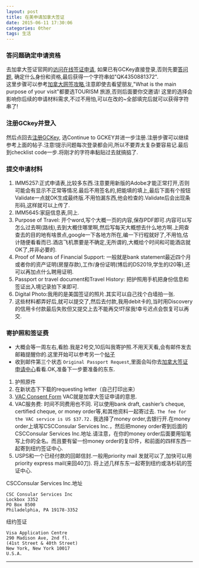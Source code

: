 ```yaml
---
layout: post
title: 在美申请加拿大签证
date: 2015-06-11 17:30:06
categories: 0ther
tags: 生活
---
```


### 答问题确定申请资格 
去加拿大签证官网的[访问在线签证申请](http://www.cic.gc.ca/english/my_application/apply_online.asp), 如果已有GCKey直接登录,否则先要[答问题](http://www.cic.gc.ca/ctc-vac/getting-started.asp), 确定什么身份和资格,最后获得一个字符串如"QK4350881372".   
这里步骤可以参考[加拿大网签攻略](http://bbs.qyer.com/thread-882446-1.html),注意即使去看望朋友,"What is the main purpose of your visit"都要选TOURISM 旅游,否则后面要你交邀请! 这里的选择会影响你后续的申请材料需求,不过不用怕,可以在改的~全部填完后就可以获得字符串了!  

### 注册GCkey并登入  
然后点回去[注册GCKey](http://www.cic.gc.ca/english/e-services/mycic.asp#login), 选Continue to GCKEY并进一步注册.注册步骤可以继续参考上面的帖子.注意!提示问题每次登录都会问,所以不要弄太复杂要容易记.最后到checklist code一步.将刚才的字符串黏贴过去就搞掂了.

### 提交申请材料
1. IMM5257:正式申请表,比较多东西.注意要用新版的Adobe才能正常打开,否则可能会有显示不正常等情况.最后不用签名的,把能填的填上,最后下面有个按钮Validate一点就OK生成最终版.不用怕漏东西,他会检查的.Validate后会出现条形码,这样就可以上传了.
2. IMM5645:家庭信息表,同上.
3. Purpose of Travel: 开个word,写个大概一页的内容,保存PDF即可.内容可以写怎么过去啊(路线),去到大概住哪里啊,然后写每天大概想去什么地方啊.上网查查去的目的地有啥景点,google一下各地方所在,编一下行程就好了,不用怕,估计随便看看而已.酒店飞机票要是不确定,无所谓的,大概给个时间和可能酒店就OK了,并非必要的.
4. Proof of Means of Financial Support: 一般就是bank statement最近四个月或者你的资产证明(房屋存款),工作/身份证明(博后的DS2019,学生的I20等),还可以再加点什么聘用证明.
5. Passport or travel document和Travel History: 把护照用手机把身份信息和签证出入境记录拍下来即可.
6. Digital Photo:我用的是美国签证的照片.其实可以自己找个白墙拍一张.
7. 这些材料都弄好后,就可以提交了,然后去付款,我用debit卡的,当时用Discovery的信用卡付款最后失败但又提交上去不能再交!吓尿我!幸亏迟点会恢复可以再交.

### 寄护照和签证费
- 大概会等一周左右,看脸.我是2号交,10后叫我寄护照.不用天天看,会有邮件发去邮箱提醒你的.这里开始可以参考另一个[帖子](http://bbs.qyer.com/thread-984680-1.html)   
- 收到邮件第三个状态 `Original Passport Request`,里面会叫你去[加拿大签证申请中心](https://www.csc-cvac.com/en-US/selfservice/cvac_application_processing)看看.OK,准备下一步要准备的东东.
1. 护照原件
2. 在新状态下下载的requesting letter（自己打印出来）
3. [VAC Consent Form](http://csc.public.s3.amazonaws.com/checklists/US/en/General/Consent_Form.pdf) VAC就是加拿大签证申请的意思.
4. VAC服务费: 时间不同费用也不同. 可以使用bank draft, cashier’s cheque, certified cheque, or money order等,和其他资料一起寄过去.
`The fee for the VAC service is US $37.72.` 我选择了money order,去银行开.在money order上填写CSCConsular Services Inc.，然后把money order寄到后面的CSCConsular Services Inc.地址.请注意，在你的money order后面要用铅笔写上你的全名。而且要有留一份money order的复印件，和前面的四样东西一起寄到纽约签证中心.
5. USPS和一个已经付款的回邮信封.一般用priority mail 发就可以了,加快可以用priority express mail(来回40刀). 将上述几样东东一起寄到纽约或洛杉矶的签证中心.

CSCConsular Services Inc.地址

~~~~
CSC Consular Services Inc
Lockbox 3352
PO Box 8500
Philadelphia, PA 19178-3352
~~~~

纽约签证

~~~~
Visa Application Centre
290 Madison Ave, 2nd fl.
(41st Street & 40th Street)
New York, New York 10017
U.S.A.
~~~~


---

